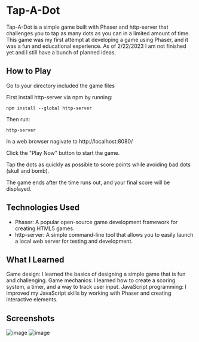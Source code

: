 # Tap-A-Dot
Tap-A-Dot is a simple game built with Phaser and http-server that challenges you to tap as many dots as you can in a limited amount of time. This game was my first attempt at developing a game using Phaser, and it was a fun and educational experience. As of 2/22/2023 I am not finished yet and I still have a bunch of planned ideas.

## How to Play 

Go to your directory included the game files

First install http-server via npm by running:

`npm install --global http-server`

Then run:

`http-server`

In a web browser nagivate to http://localhost:8080/

Click the "Play Now" button to start the game.

Tap the dots as quickly as possible to score points while avoiding bad dots (skull and bomb).

The game ends after the time runs out, and your final score will be displayed.

## Technologies Used
* Phaser: A popular open-source game development framework for creating HTML5 games.
* http-server: A simple command-line tool that allows you to easily launch a local web server for testing and development.

## What I Learned
Game design: I learned the basics of designing a simple game that is fun and challenging.
Game mechanics: I learned how to create a scoring system, a timer, and a way to track user input.
JavaScript programming: I improved my JavaScript skills by working with Phaser and creating interactive elements.

## Screenshots
![image](https://user-images.githubusercontent.com/34982031/220815427-f31c0e58-36ea-4a9a-94b9-3bb864ffddb4.png)
![image](https://user-images.githubusercontent.com/34982031/220815447-5ba8c822-984c-4ec4-b4d6-74bf4f3fd4f7.png)
